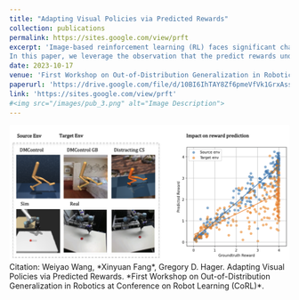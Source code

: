 ```yaml
---
title: "Adapting Visual Policies via Predicted Rewards"
collection: publications
permalink: https://sites.google.com/view/prft
excerpt: 'Image-based reinforcement learning (RL) faces significant challenges in generalization when the visual environment undergoes substantial changes between the training and testing phases. Under such circumstances, learned policies may not perform well leading to degraded results. Previous approaches to this issue largely have aimed to broaden the training observation distribution, employing techniques like data augmentation and domain randomization. Nevertheless, given the sequential nature of the decision-making problem, and residual errors propagated by the policy model can accumulate throughout the trajectory, resulting in highly degraded performance. 
In this paper, we leverage the observation that the predict rewards under domain shift, even imperfect, can still be useful signal to guide fine-tuning. We exploit this property to fine-tune the policy from reward prediction in the target domain. We have found that, even under significant domain shift, the predicted reward can still provide meaningful signal and fine-tuning substantially improves the policy. Our approach, termed Predicted Reward Fine-tuning (PRFT), improves performance across diverse tasks in both simulated benchmarks and real-world experiments.'
date: 2023-10-17
venue: 'First Workshop on Out-of-Distribution Generalization in Robotics at Conference on Robot Learning (CoRL)'
paperurl: 'https://drive.google.com/file/d/10BI6IhTAY8Zf6pmeVfVk1GrxAssGb1g8/view?usp=sharing'
link: 'https://sites.google.com/view/prft'
#<img src="/images/pub_3.png" alt="Image Description">
---
```

<img src="/images/pub_3.png" alt="Image Description">
Citation:
Weiyao Wang, *Xinyuan Fang*, Gregory D. Hager. Adapting Visual Policies via Predicted Rewards. *First Workshop on Out-of-Distribution Generalization in Robotics at Conference on Robot Learning (CoRL)*.
